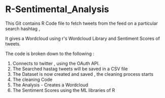 # R-Sentimental_Analysis
This Git contains R Code file to fetch tweets from the feed on a particular search hashtag , 

It gives a Wordcloud using r's Wordcloud Library and Sentiment Scores of tweets. 

The code is broken down to the following :  

1. Connects to twitter , using the OAuth API.
2. The Searched hastag tweets will be saved in a CSV file
3. The Dataset is now created and saved , the cleaning process starts
4. The cleaning Code
5. The Analysis - Creates a Wordcloud
6. The Sentiment Scores using the ML libraries of R
